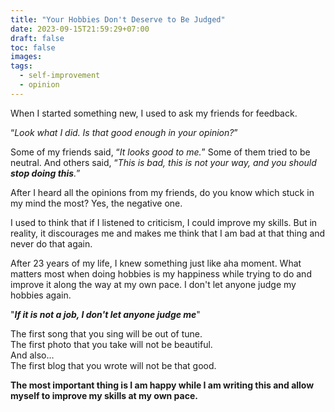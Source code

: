 ```yaml
---
title: "Your Hobbies Don't Deserve to Be Judged"
date: 2023-09-15T21:59:29+07:00
draft: false
toc: false
images:
tags: 
  - self-improvement
  - opinion
---
```


When I started something new, I used to ask my friends for feedback.

“*Look what I did. Is that good enough in your opinion?*”

Some of my friends said, “*It looks good to me.*” Some of them tried to be neutral. And others said, “*This is bad, this is not your way, and you should **stop doing this**.*”

After I heard all the opinions from my friends, do you know which stuck in my mind the most?
Yes, the negative one.

I used to think that if I listened to criticism, I could improve my skills.
But in reality, it discourages me and makes me think that I am bad at that thing and never do that again.

After 23 years of my life, I knew something just like aha moment. What matters most when doing hobbies is my happiness while trying to do and improve it along the way at my own pace.
I don't let anyone judge my hobbies again.

"***If it is not a job, I don't let anyone judge me***"

The first song that you sing will be out of tune.  
The first photo that you take will not be beautiful.  
And also...  
The first blog that you wrote will not be that good.  

**The most important thing is I am happy while I am writing this and allow myself to improve my skills at my own pace.**